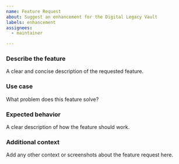 ```yaml
---
name: Feature Request
about: Suggest an enhancement for the Digital Legacy Vault
labels: enhancement
assignees:
  - maintainer

---
```


### Describe the feature
A clear and concise description of the requested feature.

### Use case
What problem does this feature solve?

### Expected behavior
A clear description of how the feature should work.

### Additional context
Add any other context or screenshots about the feature request here.
